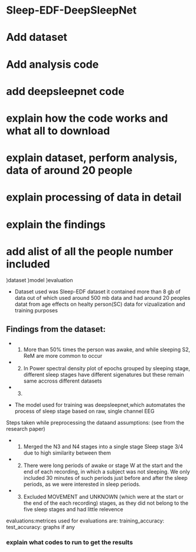 # Sleep-EDF-DeepSleepNet

# Add dataset
# Add analysis code
# add deepsleepnet code
# explain how the code works and what all to download
# explain dataset, perform analysis, data of around 20 people
# explain processing of data in detail
# explain the findings
# add alist of all the people number included
)dataset
)model
)evaluation

* Dataset used was Sleep-EDF dataset  it contained more than 8 gb of data out of which used around 500 mb data and had around 20 peoples datat from age effects on healty person(SC) data for vizualization and training purposes

## Findings from the dataset: 
* 1. More than 50% times the person was awake, and while sleeping S2, ReM are more common to occur
* 2. In Power spectral density plot of epochs grouped by sleeping stage, different sleep stages have different sigenatures but these remain same accross different datasets
* 3. 

* The model used for training was deepsleepnet,which automatates the process of sleep stage based on raw, single channel EEG


Steps taken while preprocessing the dataand assumptions: (see from the research paper)
* 1. Merged the N3 and N4 stages into a single stage Sleep stage 3/4 due to high similarity between them
* 2. There were long periods of awake or stage W at the start and the end of each recording, in which a subject was not sleeping. We only included 30 minutes of  such periods just before and after the sleep periods, as we were interested in sleep periods.
* 3. Excluded MOVEMENT and UNKNOWN (which were at the start or the end of the each recording) stages, as they did not belong to the five sleep stages and had little relevence

evaluations:metrices used for evaluations are:
training_accuracy:
test_accuracy:
graphs if any

### explain what codes to run to get the results
